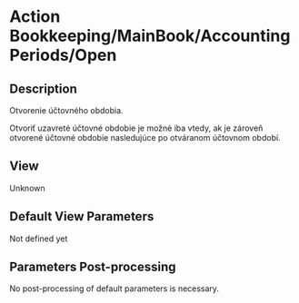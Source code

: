 # Action Bookkeeping/MainBook/AccountingPeriods/Open

## Description

Otvorenie účtovného obdobia.

Otvoriť uzavreté účtovné obdobie je možné iba vtedy, ak je zároveň otvorené účtovné obdobie nasledujúce po otváranom účtovnom období.

## View

Unknown

## Default View Parameters

Not defined yet

## Parameters Post-processing

No post-processing of default parameters is necessary.
